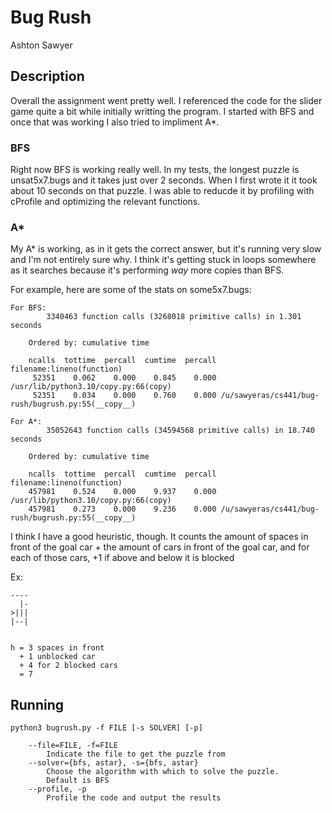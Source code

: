 # Bug Rush
Ashton Sawyer

## Description
Overall the assignment went pretty well. I referenced the code for the slider game
quite a bit while initially writting the program. I started with BFS and once that was working
I also tried to impliment A\*.

### BFS
Right now BFS is working really well. In my tests, the longest puzzle is unsat5x7.bugs and
it takes just over 2 seconds. When I first wrote it it took about 10 seconds on that puzzle.
I was able to reducde it by profiling with cProfile and optimizing the relevant functions.

### A\*
My A\* is working, as in it gets the correct answer, but it's running very slow and I'm not
entirely sure why. I think it's getting stuck in loops somewhere as it searches because it's
performing _way_ more copies than BFS.

For example, here are some of the stats on some5x7.bugs:

```
For BFS:
		3340463 function calls (3268018 primitive calls) in 1.301 seconds

	Ordered by: cumulative time

	ncalls  tottime  percall  cumtime  percall filename:lineno(function)
	 52351    0.062    0.000    0.845    0.000 /usr/lib/python3.10/copy.py:66(copy)
	 52351    0.034    0.000    0.760    0.000 /u/sawyeras/cs441/bug-rush/bugrush.py:55(__copy__)

For A*:
		35052643 function calls (34594568 primitive calls) in 18.740 seconds

	Ordered by: cumulative time

	ncalls  tottime  percall  cumtime  percall filename:lineno(function)
	457981    0.524    0.000    9.937    0.000 /usr/lib/python3.10/copy.py:66(copy)
	457981    0.273    0.000    9.236    0.000 /u/sawyeras/cs441/bug-rush/bugrush.py:55(__copy__)
```

I think I have a good heuristic, though. It counts the amount of spaces in front of
the goal car + the amount of cars in front of the goal car, and for each of those 
cars, +1 if above and below it is blocked

Ex:

```
----
  |-
>|||
|--|


h = 3 spaces in front
  + 1 unblocked car
  + 4 for 2 blocked cars
  = 7
```

## Running

```
python3 bugrush.py -f FILE [-s SOLVER] [-p]

	--file=FILE, -f=FILE
		Indicate the file to get the puzzle from
	--solver={bfs, astar}, -s={bfs, astar}
		Choose the algorithm with which to solve the puzzle.
		Default is BFS
	--profile, -p
		Profile the code and output the results
```
